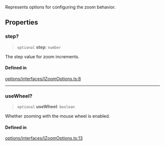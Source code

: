 Represents options for configuring the zoom behavior.

## Properties

### step?

> `optional` **step**: `number`

The step value for zoom increments.

#### Defined in

[options/interfaces/IZoomOptions.ts:8](https://github.com/avolutions/canvas-painter/blob/main/src/options/interfaces/IZoomOptions.ts#L8)

***

### useWheel?

> `optional` **useWheel**: `boolean`

Whether zooming with the mouse wheel is enabled.

#### Defined in

[options/interfaces/IZoomOptions.ts:13](https://github.com/avolutions/canvas-painter/blob/main/src/options/interfaces/IZoomOptions.ts#L13)
